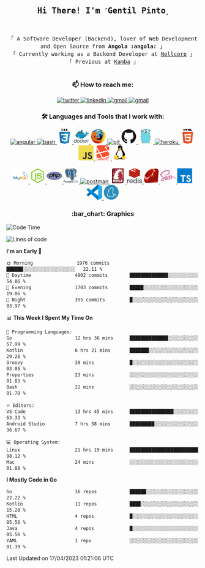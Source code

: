 <h2 align="center">
        <samp>
            Hi There! I'm <b>&#761;Gentil Pinto&#764;</b>
        </samp>
</h2>
<br>

<p align="center">
        <samp>
                「 A Software Developer (Backend), lover of Web Development and Open Source from <b>Angola :angola:</b> 」<br/>
            「 Currently working as a Backend Developer at <a href="https://nellcorp.com/" target="_blank">Nellcorp</a> 」<br/>
                「 Previous at <a href="https://www.usekamba.com/" target="_blank">Kamba</a> 」
                <br>
                <br>
        </samp>
</p>

<h3 align="center">📫 <b>How to reach me:</b></h3>

<p align="center">
    <a href="https://twitter.com/gentil__pinto" target="_blank">
        <img alt="twitter" src="https://img.icons8.com/color/48/000000/twitter.png" width="3.5%" />
    </a>
    <a href="https://www.linkedin.com/in/gentilpinto" target="_blank">
        <img alt="linkedin" src="https://img.icons8.com/color/48/000000/linkedin.png" width="3.5%" />
    </a>
    <a href="https://www.reddit.com/u/gentil__pinto" target="_blank">
        <img alt="gmail" src="https://img.icons8.com/color/48/000000/reddit.png" width="3.5%" />
    </a>
    <a href="mailto:gentil.pinto.dev@gmail.com">
        <img alt="gmail" src="https://img.icons8.com/color/48/000000/gmail.png" width="3.5%" />
    </a>
</p>

<h3 align="center">🛠️ <b>Languages and Tools that I work with:</b></h3>

<p align="center">
    <a href="https://angular.io" target="_blank">
        <img src="https://angular.io/assets/images/logos/angular/angular.svg" alt="angular" width="40" height="40"/>
    </a> 
    <a href="https://www.gnu.org/software/bash/" target="_blank">
        <img src="https://www.vectorlogo.zone/logos/gnu_bash/gnu_bash-icon.svg" alt="bash" width="40" height="40"/>
    </a>
    <a href="https://www.w3schools.com/css/" target="_blank">
        <img src="https://raw.githubusercontent.com/devicons/devicon/master/icons/css3/css3-original-wordmark.svg" alt="css3" width="40" height="40"/>
    </a>
    <a href="https://www.docker.com/" target="_blank">
        <img src="https://raw.githubusercontent.com/devicons/devicon/master/icons/docker/docker-original-wordmark.svg" alt="docker" width="40" height="40"/>
    </a>
    <a href="https://www.mozilla.org/en-US/firefox/" target="_blank">
        <img src="https://raw.githubusercontent.com/devicons/devicon/master/icons/firefox/firefox-original.svg" alt="firefox" width="40" height="40"/>
    </a>
    <a href="https://git-scm.com/" target="_blank">
        <img src="https://www.vectorlogo.zone/logos/git-scm/git-scm-icon.svg" alt="git" width="40" height="40"/>
    </a>
    <a href="https://github.com/" target="_blank">
        <img src="https://raw.githubusercontent.com/devicons/devicon/master/icons/github/github-original.svg" alt="github" width="40" height="40"/>
    </a>
    <a href="https://golang.org/" target="_blank">
        <img src="https://raw.githubusercontent.com/devicons/devicon/master/icons/go/go-original.svg" alt="golang" width="40" height="40"/>
    </a>
    <a href="https://heroku.com" target="_blank">
        <img src="https://www.vectorlogo.zone/logos/heroku/heroku-icon.svg" alt="heroku" width="40" height="40"/>
    </a>
    <a href="https://www.w3.org/html/" target="_blank">
        <img src="https://raw.githubusercontent.com/devicons/devicon/master/icons/html5/html5-original-wordmark.svg" alt="html5" width="40" height="40"/>
    </a>
    <a href="https://developer.mozilla.org/en-US/docs/Web/JavaScript" target="_blank">
        <img src="https://raw.githubusercontent.com/devicons/devicon/master/icons/javascript/javascript-original.svg" alt="javascript" width="40" height="40"/>
    </a>
    <a href="https://laravel.com/" target="_blank">
        <img src="https://raw.githubusercontent.com/devicons/devicon/master/icons/laravel/laravel-plain-wordmark.svg" alt="laravel" width="40" height="40"/>
    </a>
    <a href="https://www.linux.org/" target="_blank">
        <img src="https://raw.githubusercontent.com/devicons/devicon/master/icons/linux/linux-original.svg" alt="linux" width="40" height="40"/>
    </a>
    <br/>
    <br/>
    <a href="https://www.mysql.com/" target="_blank">
        <img src="https://raw.githubusercontent.com/devicons/devicon/master/icons/mysql/mysql-original-wordmark.svg" alt="mysql" width="40" height="40"/>
    </a>
    <a href="https://nodejs.org" target="_blank">
        <img src="https://raw.githubusercontent.com/devicons/devicon/master/icons/nodejs/nodejs-original.svg" alt="nodejs" width="40" height="40"/>
    </a>
    <a href="https://www.php.net" target="_blank">
        <img src="https://raw.githubusercontent.com/devicons/devicon/master/icons/php/php-original.svg" alt="php" width="40" height="40"/>
    </a>
    <a href="https://www.postgresql.org" target="_blank">
        <img src="https://raw.githubusercontent.com/devicons/devicon/master/icons/postgresql/postgresql-original-wordmark.svg" alt="postgresql" width="40" height="40"/>
    </a>
    <a href="https://postman.com" target="_blank">
        <img src="https://www.vectorlogo.zone/logos/getpostman/getpostman-icon.svg" alt="postman" width="40" height="40"/>
    </a>
    <a href="https://rubyonrails.org/" target="_blank">
        <img src="https://raw.githubusercontent.com/devicons/devicon/master/icons/rails/rails-original-wordmark.svg" alt="rails" width="40" height="40"/>
    </a>
    <a href="https://redis.io" target="_blank">
        <img src="https://raw.githubusercontent.com/devicons/devicon/master/icons/redis/redis-original-wordmark.svg" alt="redis" width="40" height="40"/>
    </a>
    <a href="https://www.ruby-lang.org/en/" target="_blank">
        <img src="https://raw.githubusercontent.com/devicons/devicon/master/icons/ruby/ruby-original.svg" alt="ruby" width="40" height="40"/>
    </a>
    <a href="https://sass-lang.com" target="_blank">
        <img src="https://raw.githubusercontent.com/devicons/devicon/master/icons/sass/sass-original.svg" alt="sass" width="40" height="40"/>
    </a>
    <a href="https://www.typescriptlang.org/" target="_blank">
        <img src="https://raw.githubusercontent.com/devicons/devicon/master/icons/typescript/typescript-original.svg" alt="typescript" width="40" height="40"/>
    </a>
    <a href="https://code.visualstudio.com/" target="_blank">
        <img src="https://raw.githubusercontent.com/devicons/devicon/master/icons/vscode/vscode-original.svg" alt="vscode" width="40" height="40"/>
    </a>
    <a href="https://yarnpkg.com/" target="_blank">
        <img src="https://raw.githubusercontent.com/devicons/devicon/master/icons/yarn/yarn-original.svg" alt="yarn" width="40" height="40"/>
    </a>
</p>

<h3 align="center">:bar_chart: <b>Graphics</b></h3>

<!--START_SECTION:waka-->
![Code Time](http://img.shields.io/badge/Code%20Time-994%20hrs%2011%20mins-blue)

![Lines of code](https://img.shields.io/badge/From%20Hello%20World%20I%27ve%20Written-2.5%20million%20lines%20of%20code-blue)

**I'm an Early 🐤** 

```text
🌞 Morning                1976 commits        ██████░░░░░░░░░░░░░░░░░░░   22.11 % 
🌆 Daytime                4902 commits        ██████████████░░░░░░░░░░░   54.86 % 
🌃 Evening                1703 commits        █████░░░░░░░░░░░░░░░░░░░░   19.06 % 
🌙 Night                  355 commits         █░░░░░░░░░░░░░░░░░░░░░░░░   03.97 % 
```


📊 **This Week I Spent My Time On** 

```text
💬 Programming Languages: 
Go                       12 hrs 36 mins      ██████████████░░░░░░░░░░░   57.99 % 
Kotlin                   6 hrs 21 mins       ███████░░░░░░░░░░░░░░░░░░   29.28 % 
Groovy                   39 mins             █░░░░░░░░░░░░░░░░░░░░░░░░   03.05 % 
Properties               23 mins             ░░░░░░░░░░░░░░░░░░░░░░░░░   01.83 % 
Bash                     22 mins             ░░░░░░░░░░░░░░░░░░░░░░░░░   01.70 % 

🔥 Editors: 
VS Code                  13 hrs 45 mins      ████████████████░░░░░░░░░   63.33 % 
Android Studio           7 hrs 58 mins       █████████░░░░░░░░░░░░░░░░   36.67 % 

💻 Operating System: 
Linux                    21 hrs 19 mins      █████████████████████████   98.12 % 
Mac                      24 mins             ░░░░░░░░░░░░░░░░░░░░░░░░░   01.88 % 
```

**I Mostly Code in Go** 

```text
Go                       16 repos            ██████░░░░░░░░░░░░░░░░░░░   22.22 % 
Kotlin                   11 repos            ████░░░░░░░░░░░░░░░░░░░░░   15.28 % 
HTML                     4 repos             █░░░░░░░░░░░░░░░░░░░░░░░░   05.56 % 
Java                     4 repos             █░░░░░░░░░░░░░░░░░░░░░░░░   05.56 % 
YAML                     1 repo              ░░░░░░░░░░░░░░░░░░░░░░░░░   01.39 % 
```




 Last Updated on 17/04/2023 01:21:06 UTC
<!--END_SECTION:waka-->
